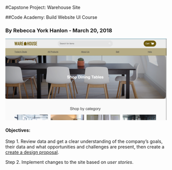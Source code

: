 #Capstone Project: Warehouse Site

##Code Academy: Build Website UI Course

### By Rebecca York Hanlon - March 20, 2018


![Picture of home page](./home_page.png)

#### Objectives:

Step 1. Review data and get a clear understanding of the company’s goals, their data and what opportunities and challenges are present, then create a [create a design proposal](https://docs.google.com/document/d/1BLBkQKoFwtZiFqlwlRewmw1xNh7XoCrC7rMaZcfPL0g/edit).

Step 2. Implement changes to the site based on _user stories_.


